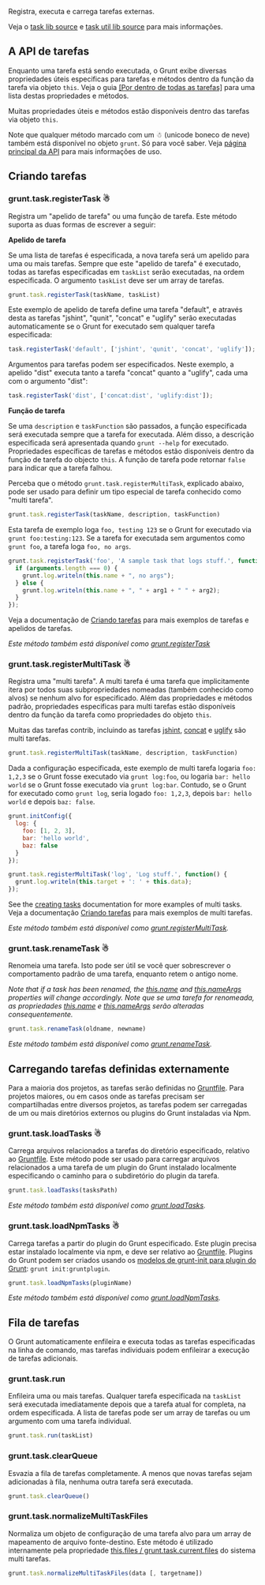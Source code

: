 Registra, executa e carrega tarefas externas.

Veja o [task lib source](https://github.com/gruntjs/grunt/blob/master/lib/grunt/task.js) e [task util lib source](https://github.com/gruntjs/grunt/blob/master/lib/util/task.js) para mais informações.

## A API de tarefas
Enquanto uma tarefa está sendo executada, o Grunt exibe diversas propriedades úteis especificas para tarefas e métodos dentro da função da tarefa via objeto `this`. Veja o guia [[Por dentro de todas as tarefas]](Inside-Tasks.md) para uma lista destas propriedades e métodos.
 
Muitas propriedades úteis e métodos estão disponíveis dentro das tarefas via objeto `this`.

Note que qualquer método marcado com um ☃ (unicode boneco de neve) também está disponível no objeto `grunt`. Só para você saber. Veja [página principal da API](grunt) para mais informações de uso.

## Criando tarefas

### grunt.task.registerTask ☃
Registra um "apelido de tarefa" ou uma função de tarefa. Este método suporta as duas formas de escrever a seguir:

**Apelido de tarefa**

Se uma lista de tarefas é especificada, a nova tarefa será um apelido para uma ou mais tarefas. Sempre que este "apelido de tarefa" é executado, todas as tarefas especificadas em `taskList` serão executadas, na ordem especificada. O argumento `taskList` deve ser um array de tarefas.

```javascript
grunt.task.registerTask(taskName, taskList)
```

Este exemplo de apelido de tarefa define uma tarefa "default", e através desta as tarefas "jshint", "qunit", "concat" e "uglify" serão executadas automaticamente se o Grunt for executado sem qualquer tarefa especificada:

```javascript
task.registerTask('default', ['jshint', 'qunit', 'concat', 'uglify']);
```

Argumentos para tarefas podem ser especificados. Neste exemplo, a apelido "dist" executa tanto a tarefa "concat" quanto a "uglify", cada uma com o argumento "dist":

```javascript
task.registerTask('dist', ['concat:dist', 'uglify:dist']);
```

**Função de tarefa**

Se uma `description` e `taskFunction` são passados, a função especificada será executada sempre que a tarefa for executada. Além disso, a descrição especificada será apresentada quando `grunt --help` for executado. Propriedades específicas de tarefas e métodos estão disponíveis dentro da função de tarefa do objecto `this`. A função de tarefa pode retornar `false` para indicar que a tarefa falhou.

Perceba que o método `grunt.task.registerMultiTask`, explicado abaixo, pode ser usado para definir um tipo especial de tarefa conhecido como "multi tarefa".

```javascript
grunt.task.registerTask(taskName, description, taskFunction)
```

Esta tarefa de exemplo loga `foo, testing 123` se o Grunt for executado via `grunt foo:testing:123`. Se a tarefa for executada sem argumentos como `grunt foo`, a tarefa loga `foo, no args`.

```javascript
grunt.task.registerTask('foo', 'A sample task that logs stuff.', function(arg1, arg2) {
  if (arguments.length === 0) {
    grunt.log.writeln(this.name + ", no args");
  } else {
    grunt.log.writeln(this.name + ", " + arg1 + " " + arg2);
  }
});
```

Veja a documentação de [Criando tarefas](Creating-tasks.md) para mais exemplos de tarefas e apelidos de tarefas.

_Este método também está disponível como [grunt.registerTask](grunt)_

### grunt.task.registerMultiTask ☃
Registra uma "multi tarefa". A multi tarefa é uma tarefa que implicitamente itera por todos suas subpropriedades nomeadas (também conhecido como alvos) se nenhum alvo for especificado. Além das propriedades e métodos padrão, propriedades especificas para multi tarefas estão disponíveis dentro da função da tarefa como propriedades do objeto `this`.

Muitas das tarefas contrib, incluindo as tarefas [jshint](https://github.com/gruntjs/grunt-contrib-jshint), [concat](https://github.com/gruntjs/grunt-contrib-concat) e [uglify](https://github.com/gruntjs/grunt-contrib-uglify) são multi tarefas.

```javascript
grunt.task.registerMultiTask(taskName, description, taskFunction)
```

Dada a configuração especificada, este exemplo de multi tarefa logaria `foo: 1,2,3` se o Grunt fosse executado via `grunt log:foo`, ou logaria `bar: hello world` se o Grunt fosse executado via `grunt log:bar`. Contudo, se o Grunt for executado como `grunt log`, seria logado `foo: 1,2,3`, depois `bar: hello world` e depois `baz: false`.

```javascript
grunt.initConfig({
  log: {
    foo: [1, 2, 3],
    bar: 'hello world',
    baz: false
  }
});

grunt.task.registerMultiTask('log', 'Log stuff.', function() {
  grunt.log.writeln(this.target + ': ' + this.data);
});
```

See the [creating tasks](Creating-tasks) documentation for more examples of multi tasks.
Veja a documentação [Criando tarefas](Creating-tasks.md) para mais exemplos de multi tarefas.

_Este método também está disponível como [grunt.registerMultiTask](grunt)._

### grunt.task.renameTask ☃
Renomeia uma tarefa. Isto pode ser útil se você quer sobrescrever o comportamento padrão de uma tarefa, enquanto retem o antigo nome.

_Note that if a task has been renamed, the [this.name](inside-tasks#this.name) and [this.nameArgs](inside-tasks#this.nameArgs) properties will change accordingly._
_Note que se uma tarefa for renomeada, as propriedades [this.name](inside-tasks#this.name) e [this.nameArgs](inside-tasks#this.nameArgs) serão alteradas consequentemente._

```javascript
grunt.task.renameTask(oldname, newname)
```

_Este método também está disponível como [grunt.renameTask](grunt)._

## Carregando tarefas definidas externamente
Para a maioria dos projetos, as tarefas serão definidas no [Gruntfile](Getting-started.md). Para projetos maiores, ou em casos onde as tarefas precisam ser compartilhadas entre diversos projetos, as tarefas podem ser carregadas de um ou mais diretórios externos ou plugins do Grunt instaladas via Npm.

### grunt.task.loadTasks ☃
Carrega arquivos relacionados a tarefas do diretório especificado, relativo ao [Gruntfile](Getting-started.md). Este método pode ser usado para carregar arquivos relacionados a uma tarefa de um plugin do Grunt instalado localmente especificando o caminho para o subdiretório do plugin da tarefa.

```javascript
grunt.task.loadTasks(tasksPath)
```

_Este método também está disponível como [grunt.loadTasks](grunt)._

### grunt.task.loadNpmTasks ☃
Carrega tarefas a partir do plugin do Grunt especificado. Este plugin precisa estar instalado localmente via npm, e deve ser relativo ao [Gruntfile](Getting-started.md). Plugins do Grunt podem ser criados usando os [modelos de grunt-init para plugin do Grunt](https://github.com/gruntjs/grunt-init): `grunt init:gruntplugin`.

```javascript
grunt.task.loadNpmTasks(pluginName)
```

_Este método também está disponível como [grunt.loadNpmTasks](grunt)._


## Fila de tarefas
O Grunt automaticamente enfileira e executa todas as tarefas especificadas na linha de comando, mas tarefas individuais podem enfileirar a execução de tarefas adicionais.

### grunt.task.run
Enfileira uma ou mais tarefas. Qualquer tarefa especificada na `taskList` será executada imediatamente depois que a tarefa atual for completa, na ordem especificada. A lista de tarefas pode ser um array de tarefas ou um argumento com uma tarefa individual.

```javascript
grunt.task.run(taskList)
```

### grunt.task.clearQueue
Esvazia a fila de tarefas completamente. A menos que novas tarefas sejam adicionadas à fila, nenhuma outra tarefa será executada.

```javascript
grunt.task.clearQueue()
```

### grunt.task.normalizeMultiTaskFiles
Normaliza um objeto de configuração de uma tarefa alvo para um array de mapeamento de arquivo fonte-destino. Este método é utilizado internamente pela propriedade [this.files / grunt.task.current.files](grunt.task#wiki-this-files) do sistema multi tarefas.

```javascript
grunt.task.normalizeMultiTaskFiles(data [, targetname])
```